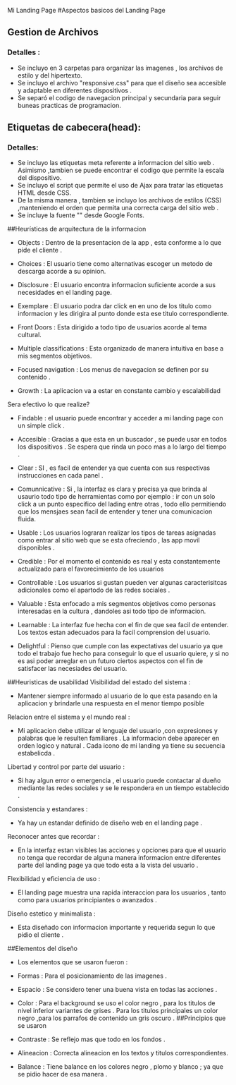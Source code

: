 Mi Landing Page
#Aspectos basicos del Landing Page
## Gestion de Archivos
### Detalles :
- Se incluyo en 3 carpetas para organizar las imagenes  , los archivos de estilo  y del hipertexto.
- Se incluyo el archivo "responsive.css" para que el diseño sea accesible y adaptable en diferentes dispositivos .
- Se separó el codigo de navegacion principal y secundaria para seguir buneas practicas de programacion.

## Etiquetas de cabecera(head):
### Detalles:
- Se incluyo las etiquetas meta referente a informacion del sitio web . Asimismo ,tambien se puede encontrar el codigo que permite la escala del dispositivo.
- Se incluyo el script que permite el uso de Ajax para tratar las etiquetas HTML desde CSS.
- De la misma manera , tambien se incluyo los archivos de estilos (CSS) ,manteniendo el orden que permita una correcta carga del sitio web .
- Se incluye la fuente "" desde Google Fonts.

##Heurísticas de arquitectura de la informacion

- Objects : Dentro de la presentacion de la app , esta conforme a lo que pide el cliente . 

- Choices : El usuario tiene como alternativas escoger un metodo de descarga acorde a su opinion.

- Disclosure : El usuario encontra informacion suficiente acorde a sus necesidades en el landing page.

- Exemplare : El usuario podra dar click en en uno de los titulo como informacion y les dirigira al punto donde esta ese titulo correspondiente.

- Front Doors : Esta dirigido a todo tipo de usuarios acorde al tema cultural.

- Multiple classifications : Esta organizado de manera intuitiva en base a mis segmentos objetivos.

- Focused navigation : Los menus de navegacion se definen por su contenido .

- Growth : La aplicacion va a estar en constante cambio y escalabilidad


Sera efectivo lo que realize?

- Findable : el usuario puede encontrar y acceder a mi landing page con un simple click .

- Accesible : Gracias a que esta en un buscador , se puede usar en todos los dispositivos . Se espera que rinda un poco mas a lo largo del tiempo .

- Clear : SI , es facil de entender ya que cuenta con sus respectivas instrucciones en cada panel .

- Comunnicative : Si , la interfaz es clara y precisa ya que brinda al usaurio todo tipo de herramientas como por ejemplo : ir con un solo click a un punto especifico del lading entre otras , todo ello permitiendo que los mensjaes sean facil de entender y tener una comunicacion fluida.

- Usable : Los usuarios lograran realizar los tipos de tareas asignadas como entrar al sitio web que se esta ofreciendo , las app movil disponibles .

- Credible : Por el momento el contenido es real y esta constantemente actualizado para el favorecimiento de los usuarios

- Controllable : Los usuarios si gustan pueden ver algunas caracterisitcas adicionales como el apartodo de las redes sociales .

- Valuable : Esta enfocado a mis segmentos objetivos como personas interesadas en la cultura , dandoles asi todo tipo de informacion.

- Learnable : La interfaz fue hecha con el fin de que sea facil de entender. Los textos estan adecuados para la facil comprension del usuario.

- Delightful : Pienso que cumple con las expectativas del usuario ya que todo el trabajo fue hecho para conseguir lo que el usuario quiere, y si no es asi poder arreglar en un futuro ciertos aspectos con el fin de satisfacer las necesiades del usuario.

##Heuristicas de usabilidad
Visibilidad del estado del sistema :
- Mantener siempre informado al usuario de lo que esta pasando en la aplicacion y brindarle una respuesta en el menor tiempo posible

Relacion entre el sistema y el mundo real :

- Mi aplicacion debe utilizar el lenguaje del usuario ,con expresiones y palabras que le resulten familiares . La informacion debe aparecer en orden logico y natural . Cada icono de mi landing ya tiene su secuencia estabelicda .

Libertad y control por parte del usuario :

- Si hay algun error o emergencia , el usuario puede contactar al dueño mediante las redes sociales y se le respondera en un tiempo establecido .

Consistencia y estandares :

- Ya hay un estandar definido de diseño web en el landing page .

Reconocer antes que recordar :

- En la interfaz estan visibles las acciones y opciones para que el usuario no tenga que recordar de alguna manera informacion entre diferentes parte del landing page ya que todo esta a la vista del usuario .

Flexibilidad y eficiencia de uso :

- El landing page muestra una rapida interaccion para los usuarios , tanto como para usuarios principiantes o avanzados .

Diseño estetico y minimalista :

- Esta diseñado con informacion importante y requerida segun lo que pidio el cliente .



##Elementos del diseño

- Los elementos que se usaron fueron :

- Formas :  Para el posicionamiento de las imagenes .

- Espacio : Se considero tener una buena vista en todas las acciones .

- Color : Para el background se uso el color negro , para los titulos de nivel inferior variantes de grises . Para los titulos principales un color negro ,para los parrafos de contenido un gris oscuro .
##Principios que se usaron

- Contraste : Se reflejo mas que todo en los fondos .

- Alineacion : Correcta alineacion en los textos y titulos correspondientes.

- Balance : Tiene balance en los colores negro , plomo y blanco ; ya que se pidio hacer de esa manera .


 


